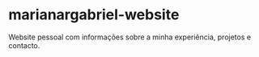 # marianargabriel-website
Website pessoal com informações sobre a minha experiência, projetos e contacto.

